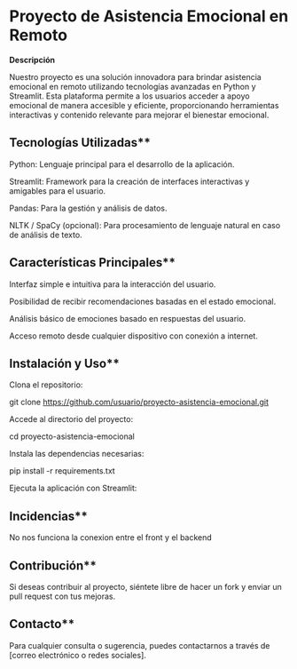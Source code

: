 # Proyecto de Asistencia Emocional en Remoto

**Descripción**

Nuestro proyecto es una solución innovadora para brindar asistencia emocional en remoto utilizando tecnologías avanzadas en Python y Streamlit. Esta plataforma permite a los usuarios acceder a apoyo emocional de manera accesible y eficiente, proporcionando herramientas interactivas y contenido relevante para mejorar el bienestar emocional.

## Tecnologías Utilizadas**

Python: Lenguaje principal para el desarrollo de la aplicación.

Streamlit: Framework para la creación de interfaces interactivas y amigables para el usuario.

Pandas: Para la gestión y análisis de datos.

NLTK / SpaCy (opcional): Para procesamiento de lenguaje natural en caso de análisis de texto.


## Características Principales**

Interfaz simple e intuitiva para la interacción del usuario.

Posibilidad de recibir recomendaciones basadas en el estado emocional.

Análisis básico de emociones basado en respuestas del usuario.

Acceso remoto desde cualquier dispositivo con conexión a internet.

## Instalación y Uso**

Clona el repositorio:

git clone https://github.com/usuario/proyecto-asistencia-emocional.git

Accede al directorio del proyecto:

cd proyecto-asistencia-emocional

Instala las dependencias necesarias:

pip install -r requirements.txt

Ejecuta la aplicación con Streamlit:

## Incidencias**

No nos funciona la conexion entre el front y el backend

## Contribución**

Si deseas contribuir al proyecto, siéntete libre de hacer un fork y enviar un pull request con tus mejoras.

## Contacto**

Para cualquier consulta o sugerencia, puedes contactarnos a través de [correo electrónico o redes sociales].